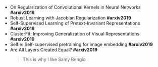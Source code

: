 * On Regularization of Convolutional Kernels in Neural Networks **#arxiv2019**
* Robust Learning with Jacobian Regularization **#arxiv2019**
* Self-Supervised Learning of Pretext-Invariant Representations **#arxiv2019**
* ClusterFit: Improving Generalization of Visual Representations **#arxiv2019**
* Selfie: Self-supervised pretraining for image embedding **#arxiv2019**
* Are All Layers Created Equal? **#arxiv2019**
	> This is why I like Samy Bengio
